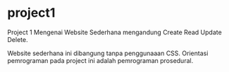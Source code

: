 # project1
Project 1 Mengenai Website Sederhana mengandung Create Read Update Delete.

Website sederhana ini dibangung tanpa penggunaaan CSS. Orientasi pemrograman pada project ini adalah pemrograman prosedural.
